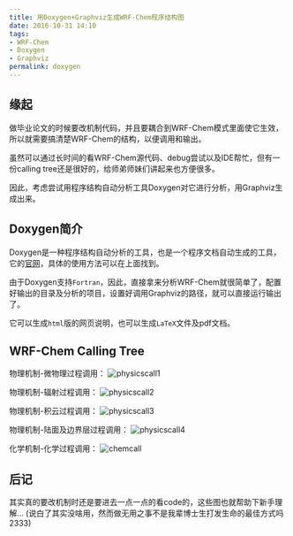 ```yaml
---
title: 用Doxygen+Graphviz生成WRF-Chem程序结构图
date: 2016-10-31 14:10
tags:
- WRF-Chem
- Doxygen
- Graphviz
permalink: doxygen
---
```


缘起
------------
做毕业论文的时候要改机制代码，并且要耦合到WRF-Chem模式里面使它生效，所以就需要搞清楚WRF-Chem的结构，以便调用和输出。

虽然可以通过长时间的看WRF-Chem源代码、debug尝试以及IDE帮忙，但有一份calling tree还是很好的，给师弟师妹们讲起来也方便很多。

因此，考虑尝试用程序结构自动分析工具Doxygen对它进行分析，用Graphviz生成出来。



Doxygen简介
------------
Doxygen是一种程序结构自动分析的工具，也是一个程序文档自动生成的工具，它的[官网](http://www.stack.nl/~dimitri/doxygen/index.html)，具体的使用方法可以在上面找到。

由于Doxygen支持`Fortran`，因此，直接拿来分析WRF-Chem就很简单了，配置好输出的目录及分析的项目，设置好调用Graphviz的路径，就可以直接运行输出了。

它可以生成`html`版的网页说明，也可以生成`LaTeX`文件及pdf文档。


WRF-Chem Calling Tree
------------

物理机制-微物理过程调用：
![physicscall1](/img/physicscalls1.png "microphysics")


物理机制-辐射过程调用：
![physicscall2](/img/physicscalls2.png "radiation")

物理机制-积云过程调用：
![physicscall3](/img/physicscalls3.png "cumulus")

物理机制-陆面及边界层过程调用：
![physicscall4](/img/physicscalls4.png "surface with PBL")

化学机制-化学过程调用：
![chemcall](/img/chemdriver.png "chemdriver")


后记
-------------
其实真的要改机制时还是要进去一点一点的看code的，这些图也就帮助下新手理解...
(说白了其实没啥用，然而做无用之事不是我辈博士生打发生命的最佳方式吗2333)
